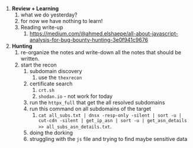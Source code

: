 1. **Review + Learning**
	1. what we do yesterday?
	2. for now we have nothing to learn!
	3. Reading write-up
		1. https://medium.com/@ahmed.elshaepe/all-about-javascript-analysis-for-bug-bounty-hunting-3e0f941c9676
2. **Hunting**
	1. re-organize the notes and write-down all the notes that should be written.
	2. start the recon
		1. subdomain discovery
			1. use the `thexrecon`
		2. certificate search
			1. `crt.sh`
			2. `shodan.io` - not work for today 
		3. run the `httpx_full` that get the all resolved subdomains
		4. run this command on all subdomains of the target
			1. `cat all_subs.txt | dnsx -resp-only -silent | sort -u | cut-cdn -silent | get_ip_asn | sort -u | get_asn_details >> all_subs_asn_details.txt`.
		5. doing the dorking
		6. struggling with the `js` file and trying to find maybe sensitive data